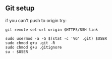 ## Git setup
if you can't push to origin try:
```
git remote set-url origin $HTTPS/SSH link

sudo usermod -a -G $(stat -c '%G' .git) $USER
sudo chmod g+u .git -R
sudo chmod g+u .gitignore
su - $USER
```
